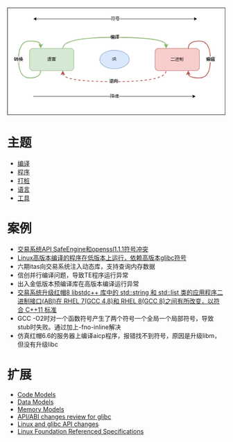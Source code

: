 

![](pic/topic.png)
# 主题
- [编译](compile.md)
- [程序](program.md)
- [打桩](stub.md)
- [语言](language.md)
- [工具](bin.md)

# 案例
- [交易系统API SafeEngine和openssl1.1.1符号冲突](symbolic.md)
- [Linux高版本编译的程序在低版本上运行，依赖高版本glibc符号](abi.md)
- 六期itas向交易系统注入动态库，支持查询内存数据
- 信创并行编译问题，导致TE程序运行异常
- 出入金低版本预编译库在高版本编译运行异常
- [交易系统升级红帽8 libstdc++ 库中的 std::string 和 std::list 类的应用程序二进制接口(ABI)在 RHEL 7(GCC 4.8)和 RHEL 8(GCC 8)之间有所改变，以符合 C++11 标准](https://gcc.gnu.org/onlinedocs/gcc-5.2.0/libstdc++/manual/manual/using_dual_abi.html)
- GCC -O2时对一个函数符号产生了两个符号一个全局一个局部符号，导致stub时失败。通过加上-fno-inline解决
- 仿真红帽6.6的服务器上编译aicp程序，报错找不到符号，原因是升级libm，但没有升级libc

# 扩展
- [Code Models](https://alittleresearcher.blogspot.com/2017/03/understanding-the-x64-code-models.html)
- [Data Models](https://en.wikipedia.org/wiki/64-bit_computing#64-bit_data_models)
- [Memory Models](https://en.wikipedia.org/wiki/Intel_Memory_Model)
- [API/ABI changes review for glibc](https://abi-laboratory.pro/?view=timeline&l=glibc)
- [Linux and glibc API changes](https://man7.org/tlpi/api_changes/)
- [Linux Foundation Referenced Specifications](https://refspecs.linuxfoundation.org/)
